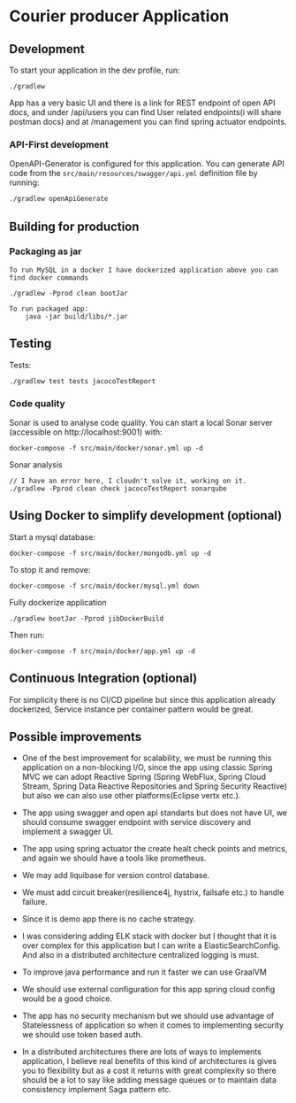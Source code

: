 #  Courier producer Application

## Development

To start your application in the dev profile, run:

    ./gradlew

App has a very basic UI and there is a link for REST endpoint of open API docs, and under /api/users you can find User related endpoints(i will share postman docs) and at /management you can find spring actuator endpoints.

### API-First development

OpenAPI-Generator is configured for this application. You can generate API code from the `src/main/resources/swagger/api.yml` definition file by running:

```bash
./gradlew openApiGenerate
```

## Building for production

### Packaging as jar

    To run MySQL in a docker I have dockerized application above you can find docker commands

    ./gradlew -Pprod clean bootJar

    To run packaged app:
		java -jar build/libs/*.jar


## Testing

Tests:

    ./gradlew test tests jacocoTestReport

### Code quality

Sonar is used to analyse code quality. You can start a local Sonar server (accessible on http://localhost:9001) with:

```
docker-compose -f src/main/docker/sonar.yml up -d
```

Sonar analysis

```
// I have an error here, I cloudn't solve it, working on it.
./gradlew -Pprod clean check jacocoTestReport sonarqube
```



## Using Docker to simplify development (optional)

Start a mysql database:

    docker-compose -f src/main/docker/mongodb.yml up -d

To stop it and remove:

    docker-compose -f src/main/docker/mysql.yml down

Fully dockerize application

    ./gradlew bootJar -Pprod jibDockerBuild

Then run:

    docker-compose -f src/main/docker/app.yml up -d

## Continuous Integration (optional)

For simplicity there is no CI/CD pipeline but since this application already dockerized, Service instance per container pattern would be great.

## Possible improvements

- One of the best improvement for scalability, we must be running this application on a non-blocking I/O, since the app  using classic Spring MVC we can adopt Reactive Spring (Spring WebFlux, Spring Cloud Stream, Spring Data Reactive Repositories and Spring Security Reactive) but also we can also use other platforms(Eclipse vertx etc.).

- The app using swagger and open api standarts but does not have UI, we should consume swagger endpoint with service discovery and implement a swagger UI.

- The app using spring actuator the create healt check points and metrics, and again we should have a tools like prometheus.

- We may add liquibase for version control database.

- We must add circuit breaker(resilience4j, hystrix, failsafe etc.) to handle failure.

- Since it is demo app there is no cache strategy.

- I was considering adding ELK stack with docker but I thought that it is over complex for this application but I can write a ElasticSearchConfig. And also in a distributed architecture centralized logging is must.

- To improve java performance and run it faster we can use GraalVM

- We should use external configuration for this app spring cloud config would be a good choice.

- The app has no security mechanism but we should use advantage of Statelessness of application so when it comes to implementing security we should use token based auth.

- In a distributed architectures there are lots of ways to implements application, I believe real benefits of this kind of architectures is gives you to flexibility but as a cost it returns with great complexity so there should be a lot to say like adding message queues or to maintain data consistency implement Saga pattern etc.


